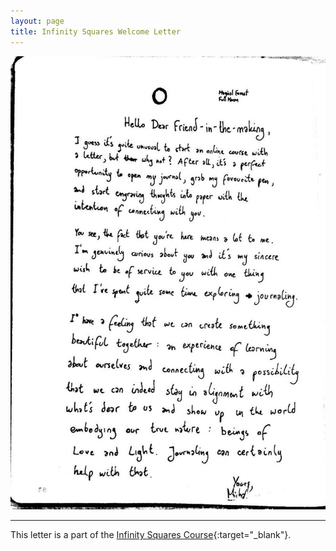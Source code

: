 ```yaml
---
layout: page
title: Infinity Squares Welcome Letter
---
```

![Scan of a handwritten letter](/assets/squares-letter.jpg)

---
This letter is a part of the [Infinity Squares Course](https://infinitysquares.xyz){:target="_blank"}.


